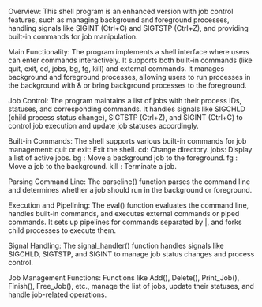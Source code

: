 Overview:
This shell program is an enhanced version with job control features, such as managing background and foreground processes, handling signals like SIGINT (Ctrl+C) and SIGTSTP (Ctrl+Z), and providing built-in commands for job manipulation.

Main Functionality:
The program implements a shell interface where users can enter commands interactively.
It supports both built-in commands (like quit, exit, cd, jobs, bg, fg, kill) and external commands.
It manages background and foreground processes, allowing users to run processes in the background with & or bring background processes to the foreground.

Job Control:
The program maintains a list of jobs with their process IDs, statuses, and corresponding commands.
It handles signals like SIGCHLD (child process status change), SIGTSTP (Ctrl+Z), and SIGINT (Ctrl+C) to control job execution and update job statuses accordingly.

Built-in Commands:
The shell supports various built-in commands for job management:
quit or exit: Exit the shell.
cd: Change directory.
jobs: Display a list of active jobs.
bg <job>: Move a background job to the foreground.
fg <job>: Move a job to the background.
kill <job>: Terminate a job.

Parsing Command Line:
The parseline() function parses the command line and determines whether a job should run in the background or foreground.

Execution and Pipelining:
The eval() function evaluates the command line, handles built-in commands, and executes external commands or piped commands.
It sets up pipelines for commands separated by |, and forks child processes to execute them.

Signal Handling:
The signal_handler() function handles signals like SIGCHLD, SIGTSTP, and SIGINT to manage job status changes and process control.

Job Management Functions:
Functions like Add(), Delete(), Print_Job(), Finish(), Free_Job(), etc., manage the list of jobs, update their statuses, and handle job-related operations.